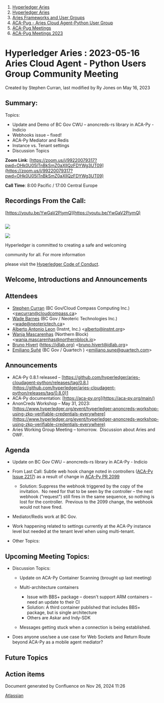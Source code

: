 1. [Hyperledger Aries](index.html)
2. [Hyperledger Aries](Hyperledger-Aries_18481154.html)
3. [Aries Frameworks and User Groups](Aries-Frameworks-and-User-Groups_18481290.html)
4. [ACA-Pug - Aries Cloud Agent-Python User Group](ACA-Pug---Aries-Cloud-Agent-Python-User-Group_18484248.html)
5. [ACA-Pug Meetings](ACA-Pug-Meetings_18484272.html)
6. [ACA-Pug Meetings 2023](ACA-Pug-Meetings-2023_18517279.html)

# Hyperledger Aries : 2023-05-16 Aries Cloud Agent - Python Users Group Community Meeting

Created by Stephen Curran, last modified by Ry Jones on May 16, 2023

## Summary:

Topics:

- Update and Demo of BC Gov CWU – anoncreds-rs library in ACA-Py - Indicio
- Webhooks issue – fixed!
- ACA-Py Mediator and Redis
- Instance vs. Tenant settings
- Discussion Topics

**Zoom Link**: [https://zoom.us/j/99220079317?pwd=OHk0U05ITnBkSmZ0aXlIQzFDYWg3UT09](https://zoom.us/j/99220079317?pwd=OHk0U05ITnBkSmZ0aXlIQzFDYWg3UT09)

**Call Time**: 8:00 Pacific / 17:00 Central Europe

## Recordings From the Call:

[https://youtu.be/YwGaV2PiymQ](https://youtu.be/YwGaV2PiymQ)

```

```

![](https://wiki.hyperledger.org/download/attachments/29034696/Antitrustnotice.png?version=1&modificationDate=1581695654000&api=v2)

![](https://wiki.hyperledger.org/download/attachments/2392771/welcome.png?version=2&modificationDate=1572450107000&api=v2)

Hyperledger is committed to creating a safe and welcoming

community for all. For more information

please visit the [Hyperledger Code of Conduct](https://lf-hyperledger.atlassian.net/wiki/display/HYP/Hyperledger+Code+of+Conduct).

## Welcome, Introductions and Announcements

## Attendees

- [Stephen Curran](https://lf-hyperledger.atlassian.net/wiki/people/557058:d676f135-ecd6-465b-b7eb-f87976bf4569?ref=confluence) (BC Gov/Cloud Compass Computing Inc.) &lt;swcurran@cloudcompass.ca&gt;
- [Wade Barnes](https://lf-hyperledger.atlassian.net/wiki/people/70121:166ee094-a2f2-44b4-adee-5c3da3741ff8?ref=confluence) (BC Gov / Neoteric Technologies Inc.) &lt;wade@neoterictech.ca&gt;
- [Alberto Antonio Leon](https://lf-hyperledger.atlassian.net/wiki/people/6308ef06f63ba4d04a134cf5?ref=confluence) (Instnt, Inc.) &lt;alberto@instnt.org&gt;
- [Wanja Mascarenhas](https://lf-hyperledger.atlassian.net/wiki/people/5ec46f500221530c2eaf2659?ref=confluence) (Northern Block) &lt;[wanja.mascarenhas@northernblock.io](mailto:wanja.mascarenhas@northernblock.io)&gt;
- [Bruno Hivert](https://lf-hyperledger.atlassian.net/wiki/people/712020:0ef3e380-8e1e-45be-82e1-708b65f236da?ref=confluence) ([https://idlab.org)](https://idlab.org%29) &lt;bruno.hivert@idlab.org&gt;
- [Emiliano Suñé](https://lf-hyperledger.atlassian.net/wiki/people/60f1a8944257a90070da4a78?ref=confluence) (BC Gov / Quartech ) &lt;emiliano.sune@quartech.com&gt;

## Announcements

- ACA-Py 0.8.1 released – [https://github.com/hyperledger/aries-cloudagent-python/releases/tag/0.8.](https://github.com/hyperledger/aries-cloudagent-python/releases/tag/0.8.0)1
- ACA-Py documentation: [https://aca-py.org](https://aca-py.org/main/)
- AnonCreds Workshop – May 31, 2023: [https://www.hyperledger.org/event/hyperledger-anoncreds-workshop-using-zkp-verifiable-credentials-everywhere](https://www.hyperledger.org/event/hyperledger-anoncreds-workshop-using-zkp-verifiable-credentials-everywhere)
- Aries Working Group Meeting – tomorrow.  Discussion about Aries and OWF.

## Agenda

- Update on BC Gov CWU – anoncreds-rs library in ACA-Py - Indicio
- From Last Call: Subtle web hook change noted in controllers ([ACA-Py Issue 2217](https://github.com/hyperledger/aries-cloudagent-python/issues/2217)) as a result of change in [ACA-Py PR 2099](https://github.com/hyperledger/aries-cloudagent-python/pull/2099)
  
  - Solution: Suppress the webhook triggered by the copy of the invitation.  No need for that to be seen by the controller – the next webhook ("request") still fires in the same sequence, so nothing is lost for the controller.  Previous to the 2099 change, the webhook would not have fired.
- Mediator/Redis work at BC Gov.
- Work happening related to settings currently at the ACA-Py instance level but needed at the tenant level when using multi-tenant.
- Other Topics:

## Upcoming Meeting Topics:

- Discussion Topics:
  
  - Update on ACA-Py Container Scanning (brought up last meeting)
  - Multi-architecture containers
    
    - Issue with BBS+ package – doesn't support ARM containers – need an update to their CI
    - Solution: A third container published that includes BBS+ package, but is single architecture
    - Others are Askar and Indy-SDK
  - Messages getting stuck when a connection is being established.
- Does anyone use/see a use case for Web Sockets and Return Route beyond ACA-Py as a mobile agent mediator?

## Future Topics

## Action items

Document generated by Confluence on Nov 26, 2024 11:26

[Atlassian](http://www.atlassian.com/)
